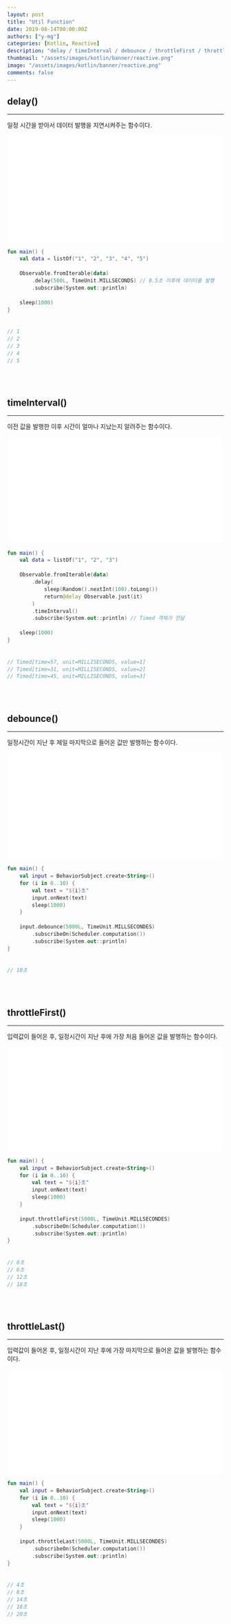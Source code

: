 ```yaml
---
layout: post
title: "Util Function"
date: 2019-08-14T00:00:00Z
authors: ["y-mg"]
categories: [Kotlin, Reactive]
description: "delay / timeInterval / debounce / throttleFirst / throttleLast"
thumbnail: "/assets/images/kotlin/banner/reactive.png"
image: "/assets/images/kotlin/banner/reactive.png"
comments: false
---
```


## delay()
***
일정 시간을 받아서 데이터 발행을 지연시켜주는 함수이다.
<br/>

<div style="
background-color: #ffffff;
background-image: url(/assets/images/kotlin/content/util-delay.png);
background-size: contain;
background-repeat: no-repeat;
background-position: center center;
">
<img src="/assets/images/kotlin/content/util-delay.png" style="visibility: hidden;" />
</div>

```kotlin
fun main() {
    val data = listOf("1", "2", "3", "4", "5")
		
    Observable.fromIterable(data)
        .delay(500L, TimeUnit.MILLSECONDS) // 0.5초 이후에 데이터를 발행
        .subscribe(System.out::println)
		
    sleep(1000)
}


// 1
// 2
// 3
// 4
// 5
```
<br/>
<br/>



## timeInterval()
***
이전 값을 발행한 이후 시간이 얼마나 지났는지 알려주는 함수이다.
<br/>

<div style="
background-color: #ffffff;
background-image: url(/assets/images/kotlin/content/util-timeinterval.png);
background-size: contain;
background-repeat: no-repeat;
background-position: center center;
">
<img src="/assets/images/kotlin/content/util-timeinterval.png" style="visibility: hidden;" />
</div>

```kotlin
fun main() {
    val data = listOf("1", "2", "3")
		
    Observable.fromIterable(data)
        .delay(
            sleep(Random().nextInt(100).toLong())
            return@delay Observable.just(it)
        )
        .timeInterval()
        .subscribe(System.out::println) // Timed 객체가 전달
		
    sleep(1000)
}


// Timed[time=57, unit=MILLISECONDS, value=1]
// Timed[time=31, unit=MILLISECONDS, value=2]
// Timed[time=45, unit=MILLISECONDS, value=3]
```
<br/>
<br/>



## debounce()
***
일정시간이 지난 후 제일 마지막으로 들어온 값만 발행하는 함수이다.
<br/>

<div style="
background-color: #ffffff;
background-image: url(/assets/images/kotlin/content/util-debounce.png);
background-size: contain;
background-repeat: no-repeat;
background-position: center center;
">
<img src="/assets/images/kotlin/content/util-debounce.png" style="visibility: hidden;" />
</div>

```kotlin
fun main() {
    val input = BehaviorSubject.create<String>()
    for (i in 0..10) {
        val text = "${i}초"
        input.onNext(text)
        sleep(1000)
    }

    input.debounce(5000L, TimeUnit.MILLSECONDES)
        .subscribeOn(Scheduler.computation())
        .subscribe(System.out::println)
}


// 10초
```
<br/>
<br/>



## throttleFirst()
***
입력값이 들어온 후, 일정시간이 지난 후에 가장 처음 들어온 값을 발행하는 함수이다.
<br/>

<div style="
background-color: #ffffff;
background-image: url(/assets/images/kotlin/content/util-throttlefirst.png);
background-size: contain;
background-repeat: no-repeat;
background-position: center center;
">
<img src="/assets/images/kotlin/content/util-throttlefirst.png" style="visibility: hidden;" />
</div>

```kotlin
fun main() {
    val input = BehaviorSubject.create<String>()
    for (i in 0..10) {
        val text = "${i}초"
        input.onNext(text)
        sleep(1000)
    }

    input.throttleFirst(5000L, TimeUnit.MILLSECONDES)
        .subscribeOn(Scheduler.computation())
        .subscribe(System.out::println)
}


// 0초
// 6초
// 12초
// 18초
```
<br/>
<br/>



## throttleLast()
***
입력값이 들어온 후, 일정시간이 지난 후에 가장 마지막으로 들어온 값을 발행하는 함수이다.
<br/>

<div style="
background-color: #ffffff;
background-image: url(/assets/images/kotlin/content/util-throttlelast.png);
background-size: contain;
background-repeat: no-repeat;
background-position: center center;
">
<img src="/assets/images/kotlin/content/util-throttlelast.png" style="visibility: hidden;" />
</div>

```kotlin
fun main() {
    val input = BehaviorSubject.create<String>()
    for (i in 0..10) {
        val text = "${i}초"
        input.onNext(text)
        sleep(1000)
    }

    input.throttleLast(5000L, TimeUnit.MILLSECONDES)
        .subscribeOn(Scheduler.computation())
        .subscribe(System.out::println)
}


// 4초
// 8초
// 14초
// 18초
// 20초
```
